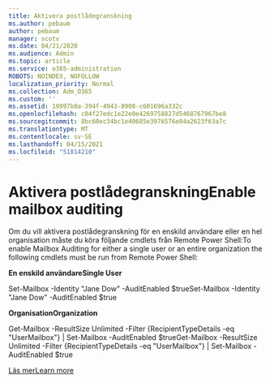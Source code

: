 ```yaml
---
title: Aktivera postlådegranskning
ms.author: pebaum
author: pebaum
manager: scotv
ms.date: 04/21/2020
ms.audience: Admin
ms.topic: article
ms.service: o365-administration
ROBOTS: NOINDEX, NOFOLLOW
localization_priority: Normal
ms.collection: Adm_O365
ms.custom: ''
ms.assetid: 19997b0a-394f-4943-8908-c601696a332c
ms.openlocfilehash: c04f27edc1e22e0e4269758827d5468767967be8
ms.sourcegitcommit: 8bc60ec34bc1e40685e3976576e04a2623f63a7c
ms.translationtype: MT
ms.contentlocale: sv-SE
ms.lasthandoff: 04/15/2021
ms.locfileid: "51814210"
---
```

# <a name="enable-mailbox-auditing"></a><span data-ttu-id="a6a68-102">Aktivera postlådegranskning</span><span class="sxs-lookup"><span data-stu-id="a6a68-102">Enable mailbox auditing</span></span>

<span data-ttu-id="a6a68-103">Om du vill aktivera postlådegranskning för en enskild användare eller en hel organisation måste du köra följande cmdlets från Remote Power Shell:</span><span class="sxs-lookup"><span data-stu-id="a6a68-103">To enable Mailbox Auditing for either a single user or an entire organization the following cmdlets must be run from Remote Power Shell:</span></span>
  
 <span data-ttu-id="a6a68-104">**En enskild användare**</span><span class="sxs-lookup"><span data-stu-id="a6a68-104">**Single User**</span></span>
  
<span data-ttu-id="a6a68-105">Set-Mailbox -Identity "Jane Dow" -AuditEnabled $true</span><span class="sxs-lookup"><span data-stu-id="a6a68-105">Set-Mailbox -Identity "Jane Dow" -AuditEnabled $true</span></span>
  
 <span data-ttu-id="a6a68-106">**Organisation**</span><span class="sxs-lookup"><span data-stu-id="a6a68-106">**Organization**</span></span>
  
<span data-ttu-id="a6a68-107">Get-Mailbox -ResultSize Unlimited -Filter {RecipientTypeDetails -eq "UserMailbox"} | Set-Mailbox -AuditEnabled $true</span><span class="sxs-lookup"><span data-stu-id="a6a68-107">Get-Mailbox -ResultSize Unlimited -Filter {RecipientTypeDetails -eq "UserMailbox"} | Set-Mailbox -AuditEnabled $true</span></span>
  
[<span data-ttu-id="a6a68-108">Läs mer</span><span class="sxs-lookup"><span data-stu-id="a6a68-108">Learn more</span></span>](https://docs.microsoft.com/microsoft-365/compliance/enable-mailbox-auditing)
  

